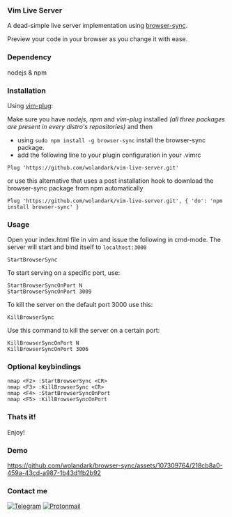 ### Vim Live Server
 A dead-simple live server implementation using [browser-sync](https://www.npmjs.com/package/browser-sync).
 
 Preview your code in your browser as you change it with ease.

### Dependency
nodejs & npm

### Installation
Using [vim-plug](https://github.com/junegunn/vim-plug):

Make sure you have _nodejs_, _npm_ and _vim-plug_ installed _(all three packages are present in every distro's repositories)_ and then
* using <code>sudo npm install -g browser-sync</code> install the browser-sync package.
* add the following line to your plugin configuration in your .vimrc
```
Plug 'https://github.com/wolandark/vim-live-server.git'
```
or use this alternative that uses a post installation hook to download the browser-sync package from npm automatically
```
Plug 'https://github.com/wolandark/vim-live-server.git', { 'do': 'npm install browser-sync' }
```
### Usage
Open your index.html file in vim and issue the following in cmd-mode. The server will start and bind itself to `localhost:3000`

```
StartBrowserSync
```

To start serving on a specific port, use:
```
StartBrowserSyncOnPort N
StartBrowserSyncOnPort 3009
```

To kill the server on the default port 3000 use this:
```
KillBrowserSync
```
Use this command to kill the server on a certain port:
```
KillBrowserSyncOnPort N
KillBrowserSyncOnPort 3006
```
### Optional keybindings
```
nmap <F2> :StartBrowserSync <CR>
nmap <F3> :KillBrowserSync <CR>
nmap <F4> :StartBrowserSyncOnPort
nmap <F5> :KillBrowserSyncOnPort
```

### Thats it!
Enjoy!

### Demo
https://github.com/wolandark/browser-sync/assets/107309764/218cb8a0-459a-43cd-a987-1b43d1fb2b92

### Contact me
[![Telegram](https://img.shields.io/badge/Telegram-2CA5E0?style=for-the-badge&logo=telegram&logoColor=white)](https://t.me/wolandarkside)
[![Protonmail](https://img.shields.io/badge/ProtonMail-8B89CC?style=for-the-badge&logo=protonmail&logoColor=white)](mailto:contact-woland@proton.me)




